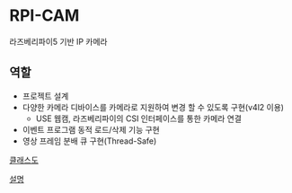 # RPI-CAM
라즈베리파이5 기반 IP 카메라

## 역할
- 프로젝트 설계
- 다양한 카메라 디바이스를 카메라로 지원하여 변경 할 수 있도록 구현(v4l2 이용)
  - USE 웹캠, 라즈베리파이의 CSI 인터페이스를 통한 카메라 연결
- 이벤트 프로그램 동적 로드/삭제 기능 구현
- 영상 프레임 분배 큐 구현(Thread-Safe)

[클래스도](https://drive.google.com/file/d/1Gvx9dX0S3uyN6MLYgNZ5ML7pcKwm5m4n/view?usp=sharing)

[설명](https://github.com/VEDA-Snackticon/RPI-CAM/blob/dev/readme/ko/README.md)
